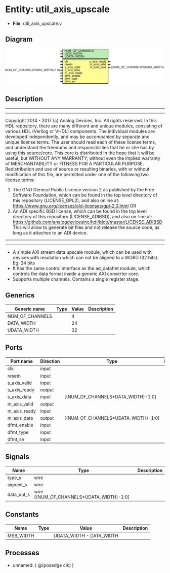 # Entity: util_axis_upscale

- **File**: util_axis_upscale.v
## Diagram

![Diagram](util_axis_upscale.svg "Diagram")
## Description

***************************************************************************
 ***************************************************************************
 Copyright 2014 - 2017 (c) Analog Devices, Inc. All rights reserved.
 In this HDL repository, there are many different and unique modules, consisting
 of various HDL (Verilog or VHDL) components. The individual modules are
 developed independently, and may be accompanied by separate and unique license
 terms.
 The user should read each of these license terms, and understand the
 freedoms and responsibilities that he or she has by using this source/core.
 This core is distributed in the hope that it will be useful, but WITHOUT ANY
 WARRANTY; without even the implied warranty of MERCHANTABILITY or FITNESS FOR
 A PARTICULAR PURPOSE.
 Redistribution and use of source or resulting binaries, with or without modification
 of this file, are permitted under one of the following two license terms:
   1. The GNU General Public License version 2 as published by the
      Free Software Foundation, which can be found in the top level directory
      of this repository (LICENSE_GPL2), and also online at:
      <https://www.gnu.org/licenses/old-licenses/gpl-2.0.html>
 OR
   2. An ADI specific BSD license, which can be found in the top level directory
      of this repository (LICENSE_ADIBSD), and also on-line at:
      https://github.com/analogdevicesinc/hdl/blob/master/LICENSE_ADIBSD
      This will allow to generate bit files and not release the source code,
      as long as it attaches to an ADI device.
 ***************************************************************************
 ***************************************************************************
  + A simple AXI stream data upscale module, which can be used with devices
    with resolution which can not be aligned to a WORD (32 bits). Eg. 24 bits
  + It has the same control interface as the ad_datafmt module, which controls
    the data format inside a generic AXI converter core.
  + Supports multiple channels. Contains a single register stage.
 
## Generics

| Generic name    | Type | Value | Description |
| --------------- | ---- | ----- | ----------- |
| NUM_OF_CHANNELS |      | 4     |             |
| DATA_WIDTH      |      | 24    |             |
| UDATA_WIDTH     |      | 32    |             |
## Ports

| Port name    | Direction | Type                                | Description |
| ------------ | --------- | ----------------------------------- | ----------- |
| clk          | input     |                                     |             |
| resetn       | input     |                                     |             |
| s_axis_valid | input     |                                     |             |
| s_axis_ready | output    |                                     |             |
| s_axis_data  | input     | [(NUM_OF_CHANNELS*DATA_WIDTH)-1:0]  |             |
| m_axis_valid | output    |                                     |             |
| m_axis_ready | input     |                                     |             |
| m_axis_data  | output    | [(NUM_OF_CHANNELS*UDATA_WIDTH)-1:0] |             |
| dfmt_enable  | input     |                                     |             |
| dfmt_type    | input     |                                     |             |
| dfmt_se      | input     |                                     |             |
## Signals

| Name       | Type                                     | Description |
| ---------- | ---------------------------------------- | ----------- |
| type_s     | wire                                     |             |
| signext_s  | wire                                     |             |
| data_out_s | wire [(NUM_OF_CHANNELS*UDATA_WIDTH)-1:0] |             |
## Constants

| Name      | Type | Value                    | Description |
| --------- | ---- | ------------------------ | ----------- |
| MSB_WIDTH |      | UDATA_WIDTH - DATA_WIDTH |             |
## Processes
- unnamed: ( @(posedge clk) )
